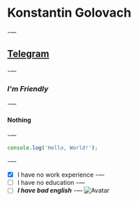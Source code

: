 # Konstantin Golovach
-—
## [Telegram](https://t.me/MoJIchaN)
-—
### *I'm Friendly*
-—
#### __Nothing__
-—
```javascript
console.log('Hello, World!');
```
-—
- [x] I have no work experience
-—
- [ ] I have no education
-—
- [ ] ***I have bad english***
-—
![Avatar](https://sun9-78.userapi.com/impg/2bxpNap-jRTsFr_b9fSWUGLfYMHZSbWF4s0vpg/hMKmHDnTS8g.jpg?size=900x900&quality=96&sign=e520c118e3a29cda4b624bfb0c600e78&type=album)
